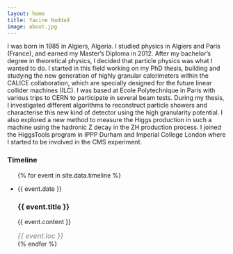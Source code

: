 ```yaml
---
layout: home
title: Yacine Haddad
image: about.jpg
---
```

I was born in 1985 in Algiers, Algeria. I studied physics in Algiers and Paris (France), and earned my Master’s Diploma in 2012.
After my bachelor’s degree in theoretical physics, I decided that particle physics was what I wanted to do. I started in this field working on my PhD thesis, building and studying the new generation of highly granular calorimeters within the CALICE collaboration, which are specially designed for the future linear collider machines (ILC). I was based at Ecole Polytechnique in Paris with various trips to CERN to participate in several beam tests. During my thesis, I investigated different algorithms to reconstruct particle showers and characterise this new kind of detector using the high granularity potential. I also explored a new method to measure the Higgs production in such a machine using the hadronic Z decay in the ZH production process. I joined the HiggsTools program in IPPP Durham and Imperial College London where I started to be involved in the CMS experiment.


### Timeline
<ul class="timeline">
  {% for event in site.data.timeline %}
  <li>
    <p class="timeline-date"> {{ event.date }}</p>
    <div class="timeline-content">
      <h3 class="timeline-h3">{{ event.title }}</h3>
      <p class="timeline-p">{{ event.content }}</p>
      <em style="color:gray;font-size:16px;margin-top:0px">
        {{ event.loc }}
      </em>
    </div>
  </li>
  {% endfor %}
</ul>

